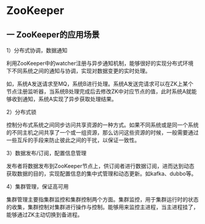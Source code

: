 # ZooKeeper

## 一 ZooKeeper的应用场景

1）分布式协调，数据通知

利用ZooKeeper中的watcher注册与异步通知机制，能够很好的实现分布式环境下不同系统之间的通知与协调，实现对数据变更的实时处理。

如，系统A发送请求至MQ，系统B进行处理。系统A发送完请求可以在ZK上某个节点注册监听器，当系统B处理完成后去修改ZK中对应节点的值，此时系统A就能够收到通知，系统A实现了异步获取处理结果。

2）分布式锁

控制分布式系统之间同步访问共享资源的一种方式。如果不同系统或是同一个系统的不同主机之间共享了一个或一组资源，那么访问这些资源的时候，一般需要通过一些互斥的手段来防止彼此之间的干扰，以保证一致性。

3）数据发布/订阅，配置信息管理

发布者将数据发布到ZooKeeper节点上，供订阅者进行数据订阅，进而达到动态获取数据的目的，实现配置信息的集中式管理和动态更新。如kafka、dubbo等。

4）集群管理，保证高可用

集群管理主要指集群监控和集群控制两个方面。集群监控，用于集群运行时的状态的收集，集群控制对集群进行操作与控制。能够用来监控主进程，当主进程挂了，能够通过ZK主动切换到备进程。